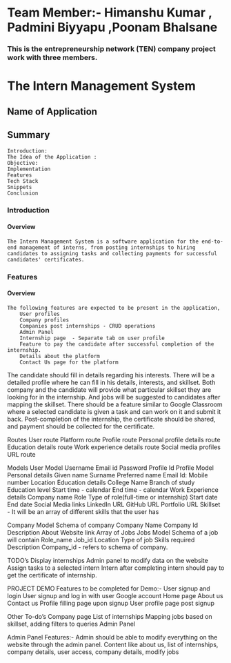 
# Team Member:- Himanshu Kumar , Padmini Biyyapu ,Poonam Bhalsane
### This is the entrepreneurship network (TEN) company project work with three members.

# The Intern Management System
## Name of Application 

## Summary
    Introduction:
    The Idea of the Application :
    Objective:
    Implementation
    Features
    Tech Stack
    Snippets
    Conclusion 

### Introduction 
#### Overview

    The Intern Management System is a software application for the end-to-end management of interns, from posting internships to hiring candidates to assigning tasks and collecting payments for successful candidates' certificates.


### Features
#### Overview
    The following features are expected to be present in the application,
        User profiles
        Company profiles
        Companies post internships - CRUD operations
        Admin Panel
        Internship page  - Separate tab on user profile 
        Feature to pay the candidate after successful completion of the internship.
        Details about the platform
        Contact Us page for the platform


The candidate should fill in details regarding his interests. There will be a detailed profile where he can fill in his details, interests, and skillset.
Both company and the candidate will provide what particular skillset they are looking for in the internship. And jobs will be suggested to candidates after mapping the skillset.
There should be a feature similar to Google Classroom where a selected candidate is given a task and can work on it and submit it back.
Post-completion of the internship, the certificate should be shared, and payment should be collected for the certificate.


Routes
    User route
    Platform route
    Profile route
    Personal profile details route
    Education details route
    Work experience details route
    Social media profiles URL route


Models
User Model
Username
Email id
Password
Profile Id
Profile Model
Personal details
Given name 
Surname
Preferred name
Email Id:
Mobile number 
Location
Education details
College Name
Branch of study
Education level
Start time - calendar 
End time - calendar 
Work Experience details
Company name
Role
Type of role(full-time or internship)
Start date
End date
Social Media links
LinkedIn URL
GitHub URL
Portfolio URL
Skillset - It will be an array of different skills that the user has


Company Model
Schema of company
Company Name
Company Id 
Description
About
Website link
Array of Jobs
Jobs Model
Schema of a job will contain
Role_name
Job_id
Location
Type of job
Skills required
Description
Company_id - refers to schema of company.




TODO’s
Display internships
Admin panel to modify data on the website
Assign tasks to a selected intern
Intern after completing intern should pay to get the certificate of internship.
 







PROJECT DEMO
Features to be completed for Demo:-
User signup and login
User signup and log in with user Google account
Home page
About us
Contact us
Profile filling page upon signup
User profile page post signup

Other To-do’s 
Company page
List of internships
Mapping jobs based on skillset, adding filters to queries
Admin Panel



Admin Panel Features:-
Admin should be able to modify everything on the website through the admin panel. 
Content like about us, list of internships, company details, user access, company details, modify jobs
